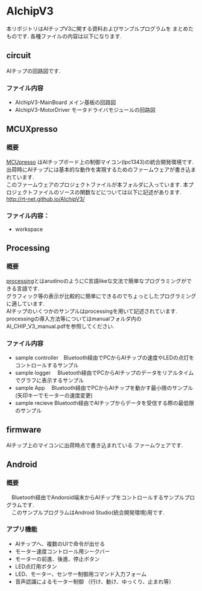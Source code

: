 # AIchipV3

本リポジトリはAIチップV3に関する資料およびサンプルプログラムを
まとめたものです.  各種ファイルの内容は以下になります.  

## circuit  
AIチップの回路図です.

### ファイル内容

 * AIchipV3-MainBoard    メイン基板の回路図      
 * AIchipV3-MotorDriver  モータドライバモジュールの回路図


## MCUXpresso  

### 概要

[MCUpresso](https://www.nxp.com/jp/support/developer-resources/software-development-tools/mcuxpresso-software-and-tools/mcuxpresso-integrated-development-environment-ide:MCUXpresso-IDE) はAIチップボード上の制御マイコン(lpc1343)の統合開発環境です.     
出荷時にAIチップには基本的な動作を実現するためのファームウェアが書き込まれています.  
このファームウェアのプロジェクトファイルが本フォルダに入っています.
本プロジェクトファイルのソースの関数などについては以下に記述があります.  
<http://rt-net.github.io/AIchipV3/>   



### ファイル内容：
 * workspace



## Processing  

### 概要

[processing](https://processing.org/)とはarudinoのようにC言語likeな文法で簡単なプログラミングができる言語です.   
グラフィック等の表示が比較的に簡単にできるのでちょっとしたプログラミングに適しています.  
AIチップのいくつかのサンプルはprocessingを用いて記述されています.  
processingの導入方法等についてはmanualフォルダ内のAI_CHIP_V3_manual.pdfを参照してください.  


### ファイル内容

 * sample controller　Bluetooth経由でPCからAIチップの速度やLEDの点灯をコントロールするサンプル      
 * sample logger    　Bluetooth経由でPCからAIチップのデータをリアルタイムでグラフに表示するサンプル
 * sample App       　Bluetooth経由でPCからAIチップを動かす最小限のサンプル(矢印キーでモーターの速度変更)
 * sample recieve     Bluetooth経由でAIチップからデータを受信する際の最低限のサンプル


## firmware

AIチップ上のマイコンに出荷時点で書き込まれている
ファームウェアです.



## Android 

### 概要

　Bluetooth経由でAndoroid端末からAIチップをコントロールするサンプルプログラムです.  
　このサンプルプログラムはAndroid Studio(統合開発環境)用です.

### アプリ機能
  
 * AIチップへ、複数のUIで命令が出せる  
 * モーター速度コントロール用シークバー  
 * モーターの前進、後進、停止ボタン  
 * LED点灯用ボタン  
 * LED、モーター、センサー制御用コマンド入力フォーム  
 * 音声認識によるモーター制御 （行け、動け、ゆっくり、止まれ等） 
